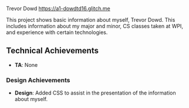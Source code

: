 Trevor Dowd
https://a1-dowdtd16.glitch.me

This project shows basic information about myself, Trevor Dowd. This includes information about my major and minor, CS classes taken at WPI, and experience with certain technologies.

## Technical Achievements
- **TA**: None

### Design Achievements
- **Design**:  Added CSS to assist in the presentation of the information about myself.


